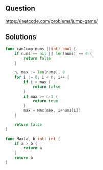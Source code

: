 ## Question

https://leetcode.com/problems/jump-game/

## Solutions

```go
func canJump(nums []int) bool {
	if nums == nil || len(nums) == 0 {
		return false
	}

	n, max := len(nums), 0
	for i := 0; i < n; i++ {
		if i > max {
			return false
		}
		if max >= n-1 {
			return true
		}
		max = Max(max, i+nums[i])
	}

	return false
}

func Max(a, b int) int {
	if a > b {
		return a
	}
	return b
}
```
